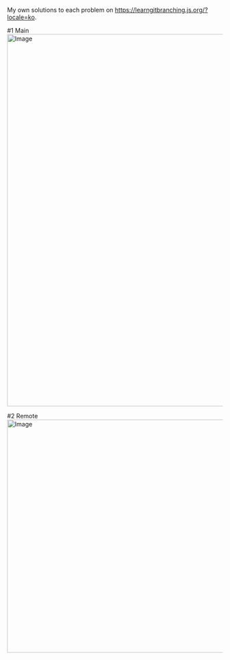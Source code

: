 My own solutions to each problem on https://learngitbranching.js.org/?locale=ko.  

#1 Main
<img width="892" height="867" alt="Image" src="https://github.com/user-attachments/assets/7ab2de3e-9a0a-473a-a971-85fd8cc49ae3" />

#2 Remote 
<img width="1227" height="543" alt="Image" src="https://github.com/user-attachments/assets/bf6c6bc0-7c1e-4db8-95c0-c7fe08343e42" />
